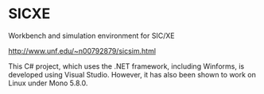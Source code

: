 # SICXE
Workbench and simulation environment for SIC/XE

http://www.unf.edu/~n00792879/sicsim.html

This C# project, which uses the .NET framework, including Winforms, is developed using Visual Studio.
However, it has also been shown to work on Linux under Mono 5.8.0.
